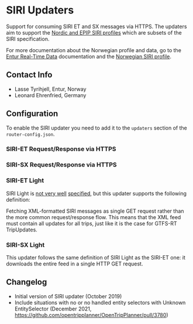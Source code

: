 # SIRI Updaters

Support for consuming SIRI ET and SX messages via HTTPS. The updaters aim to support the [Nordic
and EPIP SIRI profiles](../../features-explained/Netex-Siri-Compatibility.md) which 
are subsets of the SIRI specification.

For more documentation about the Norwegian profile and data, go to
the [Entur Real-Time Data](https://developer.entur.org/pages-real-time-intro) documentation and
the [Norwegian SIRI profile](https://enturas.atlassian.net/wiki/spaces/PUBLIC/pages/637370420/Norwegian+SIRI+profile).

## Contact Info

- Lasse Tyrihjell, Entur, Norway
- Leonard Ehrenfried, Germany

## Configuration

To enable the SIRI updater you need to add it to the `updaters` section of the `router-config.json`.

### SIRI-ET Request/Response via HTTPS

<!-- INSERT: siri-et-updater -->

### SIRI-SX Request/Response via HTTPS

<!-- INSERT: siri-sx-updater -->

### SIRI-ET Light

SIRI Light is [not very well](https://nextcloud.leonard.io/s/2tdYdmYBGtLQMfi/download?path=&files=Proposition-Profil-SIRI-Lite-initial-v1-3%20en.pdf)
[specified](https://normes.transport.data.gouv.fr/normes/siri/profil-france/#protocoles-d%C3%A9change-des-donn%C3%A9es-siri),
but this updater supports the following definition: 

Fetching XML-formatted SIRI messages as single GET request rather than the more common request/response 
flow. This means that the XML feed must contain all updates for all trips, just like it is the case 
for GTFS-RT TripUpdates.

<!-- INSERT: siri-et-light -->

### SIRI-SX Light

This updater follows the same definition of SIRI Light as the SIRI-ET one: it downloads the entire
feed in a single HTTP GET request.

<!-- INSERT: siri-sx-light -->


## Changelog

- Initial version of SIRI updater (October 2019)
- Include situations with no or no handled entity selectors with Unknown EntitySelector (December
  2021, https://github.com/opentripplanner/OpenTripPlanner/pull/3780)

